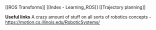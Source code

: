 [[ROS Transforms]]
[[Index - Learning_ROS]]
[[Trajectory planning]]

**Useful links**
A crazy amount of stuff on all sorts of robotics concepts - https://motion.cs.illinois.edu/RoboticSystems/